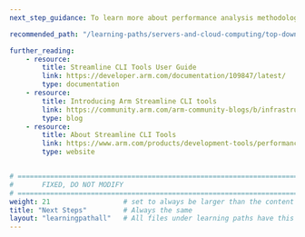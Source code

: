 ```yaml
---
next_step_guidance: To learn more about performance analysis methodology for Linux applications running on Arm Neoverse, proceed to

recommended_path: "/learning-paths/servers-and-cloud-computing/top-down-n1/"

further_reading:
    - resource:
        title: Streamline CLI Tools User Guide 
        link: https://developer.arm.com/documentation/109847/latest/
        type: documentation
    - resource:
        title: Introducing Arm Streamline CLI tools 
        link: https://community.arm.com/arm-community-blogs/b/infrastructure-solutions-blog
        type: blog
    - resource:
        title: About Streamline CLI Tools
        link: https://www.arm.com/products/development-tools/performance/streamline-cli
        type: website


# ================================================================================
#       FIXED, DO NOT MODIFY
# ================================================================================
weight: 21                  # set to always be larger than the content in this path, and one more than 'review'
title: "Next Steps"         # Always the same
layout: "learningpathall"   # All files under learning paths have this same wrapper
---
```

